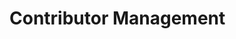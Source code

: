 # Contributor Management

<div class="contributors-grid">
  <!-- Contributors will be loaded dynamically -->
</div>

<style>
.contributors-grid {
    display: grid;
    grid-template-columns: repeat(auto-fill, minmax(300px, 1fr));
    gap: 20px;
    padding: 20px;
    max-width: 1200px;
    margin: 0 auto;
}

.profile-card {
    background: white;
    border: 1px solid #ddd;
    border-radius: 8px;
    overflow: hidden;
    transition: all 0.2s ease;
}

.profile-card:hover {
    box-shadow: 0 4px 8px rgba(0, 0, 0, 0.1);
    transform: translateY(-2px);
}

.profile-header {
    padding: 20px;
    text-align: center;
    background: #f8f9fa;
    border-bottom: 1px solid #ddd;
}

.profile-image {
    width: 100px;
    height: 100px;
    border-radius: 50%;
    object-fit: cover;
    border: 3px solid white;
    box-shadow: 0 2px 4px rgba(0, 0, 0, 0.1);
}

.profile-info {
    padding: 20px;
}

.profile-info h3 {
    margin: 0 0 10px;
    color: #333;
}

.organization {
    color: #666;
    margin: 0 0 15px;
    font-size: 0.9em;
}

.contributions {
    margin: 15px 0;
}

.contributions summary {
    cursor: pointer;
    padding: 8px 0;
}

.contributions-list {
    list-style: none;
    padding: 10px 0;
    margin: 0;
}

.contributions-list li {
    padding: 8px 0;
    border-bottom: 1px solid #eee;
}

.contributions-list li:last-child {
    border-bottom: none;
}

.contributions-list a {
    color: #1a73e8;
    text-decoration: none;
}

.contributions-list a:hover {
    text-decoration: underline;
}

.add-contributor {
    display: flex;
    flex-direction: column;
    align-items: center;
    justify-content: center;
    min-height: 200px;
    cursor: pointer;
    background: #f8f9fa;
    border: 2px dashed #ddd;
}

.add-contributor:hover {
    border-color: #1a73e8;
    background: #f0f7fe;
}

.add-icon {
    color: #1a73e8;
    margin-bottom: 10px;
}

.add-text h3 {
    margin: 0;
    color: #1a73e8;
}

.button {
    display: inline-flex;
    align-items: center;
    gap: 6px;
    padding: 8px 16px;
    border: 1px solid #ddd;
    border-radius: 6px;
    background: white;
    color: #1a73e8;
    cursor: pointer;
    font-size: 14px;
    text-decoration: none;
    transition: all 0.2s;
    margin: 5px 0;
    width: 100%;
    justify-content: center;
}

.button:hover {
    background: #f8f9fa;
    border-color: #1a73e8;
}

.button.primary {
    background: #1a73e8;
    border-color: #1557b0;
    color: white;
}

.button.primary:hover {
    background: #1557b0;
}

.button.danger {
    color: #dc3545;
}

.button.danger:hover {
    background: #dc3545;
    border-color: #dc3545;
    color: white;
}

.checkbox-container {
    display: flex;
    align-items: center;
    gap: 10px;
    cursor: pointer;
}

.checkbox-container input[type="checkbox"] {
    width: 18px;
    height: 18px;
}

/* Modal styles from documents.md */
.modal {
    display: none;
    position: fixed;
    top: 0;
    left: 0;
    width: 100%;
    height: 100%;
    background: rgba(0, 0, 0, 0.5);
    z-index: 1000;
}

.modal-content {
    position: relative;
    background: white;
    margin: 50px auto;
    padding: 0;
    width: 90%;
    max-width: 800px;
    border-radius: 8px;
    box-shadow: 0 4px 6px rgba(0, 0, 0, 0.1);
}

.modal-header {
    display: flex;
    justify-content: space-between;
    align-items: center;
    padding: 16px 20px;
    border-bottom: 1px solid #ddd;
}

.modal-header h2 {
    margin: 0;
    font-size: 1.5em;
    color: #333;
}

.close-button {
    background: none;
    border: none;
    font-size: 24px;
    cursor: pointer;
    color: #666;
}

.modal-body {
    padding: 20px;
    max-height: 70vh;
    overflow-y: auto;
}

.modal-footer {
    padding: 16px 20px;
    border-top: 1px solid #ddd;
    display: flex;
    justify-content: flex-end;
    gap: 10px;
}

.form-group {
    margin-bottom: 20px;
}

.form-group label {
    display: block;
    margin-bottom: 8px;
    color: #333;
    font-weight: 500;
}

.form-group input {
    width: 100%;
    padding: 8px 12px;
    border: 1px solid #ddd;
    border-radius: 4px;
    font-size: 14px;
}

.form-group small {
    display: block;
    margin-top: 4px;
    color: #666;
    font-size: 12px;
}

.document-list {
    margin-top: 20px;
}

.document-item {
    padding: 12px;
    border: 1px solid #ddd;
    border-radius: 6px;
    margin-bottom: 8px;
    background: white;
}

.document-item:hover {
    border-color: #1a73e8;
    box-shadow: 0 2px 4px rgba(0, 0, 0, 0.1);
}

.search-container {
    margin-bottom: 20px;
}

.search-container input {
    width: 100%;
    padding: 8px 12px;
    border: 1px solid #ddd;
    border-radius: 4px;
    font-size: 14px;
}
</style>

<script>
// Authentication check - redirect non-admin users to login
document.addEventListener('DOMContentLoaded', function() {
    const token = localStorage.getItem('token');
    if (!token) {
        window.location.replace('/auth/login.html');
        return;
    }
    
    // Check admin status
    fetch('http://34.82.192.6:8000/api/auth/me', {
        headers: {
            'Authorization': `Bearer ${token}`
        }
    })
    .then(response => {
        if (response.status === 401) {
            window.location.replace('/auth/login.html');
            return null;
        }
        if (!response.ok) {
            throw new Error('Failed to verify user');
        }
        return response.json();
    })
    .then(userData => {
        if (!userData) return;
        if (userData.role !== 'admin') {
            window.location.replace('/index.html');
        }
    })
    .catch(error => {
        console.error('Authentication error:', error);
        window.location.replace('/auth/login.html');
    });
});

// Add these variables at the top of the script section
let allDocuments = [];
let selectedContributions = new Set();

// Function to fetch and display contributors
async function loadContributors() {
    try {
        // Try to fetch from API first
        const apiResponse = await fetch('http://34.82.192.6:8000/api/contributors');
        if (apiResponse.ok) {
            const data = await apiResponse.json();
            displayContributors(data.contributors || []);
            return;
        }
        
        // If API fails, fall back to local JSON
        console.log('API unavailable, falling back to local JSON');
        const jsonResponse = await fetch('../../data/contributors.json');
        if (!jsonResponse.ok) {
            throw new Error('Failed to fetch contributors data from both API and local JSON');
        }
        const data = await jsonResponse.json();
        displayContributors(data.contributors || []);
    } catch (error) {
        console.error('Error loading contributors:', error);
        const grid = document.querySelector('.contributors-grid');
        if (grid) {
            grid.innerHTML = `
                <div class="error-message">
                    <p>Error loading contributors: ${error.message}</p>
                    <button class="button primary" onclick="loadContributors()">Try Again</button>
                </div>
            `;
        }
    }
}

// Function to display contributors with admin controls
function displayContributors(contributors) {
    const grid = document.querySelector('.contributors-grid');
    if (!grid) return;

    const contributorCards = contributors.map(contributor => `
        <div class="profile-card" data-contributor-id="${contributor.id}">
            <div class="profile-header">
                <img class="profile-image" src="${contributor.image || 'https://ui-avatars.com/api/?name=' + encodeURIComponent(contributor.name)}" alt="${contributor.name}" onerror="this.src='https://ui-avatars.com/api/?name=${encodeURIComponent(contributor.name)}'">
            </div>
            <div class="profile-info">
                <h3>${contributor.name}</h3>
                <p class="organization">${contributor.organization}</p>
                <a href="${contributor.linkedin}" target="_blank" class="button">
                    <svg xmlns="http://www.w3.org/2000/svg" width="18" height="18" viewBox="0 0 24 24" fill="currentColor">
                        <path d="M19 0h-14c-2.761 0-5 2.239-5 5v14c0 2.761 2.239 5 5 5h14c2.762 0 5-2.239 5-5v-14c0-2.761-2.238-5-5-5zm-11 19h-3v-11h3v11zm-1.5-12.268c-.966 0-1.75-.79-1.75-1.764s.784-1.764 1.75-1.764 1.75.79 1.75 1.764-.783 1.764-1.75 1.764zm13.5 12.268h-3v-5.604c0-3.368-4-3.113-4 0v5.604h-3v-11h3v1.765c1.396-2.586 7-2.777 7 2.476v6.759z"/>
                    </svg>
                    LinkedIn
                </a>
                <details class="contributions">
                    <summary class="button primary">
                        <svg xmlns="http://www.w3.org/2000/svg" width="18" height="18" viewBox="0 0 24 24" fill="none" stroke="currentColor" stroke-width="2">
                            <path d="M12 2L2 7l10 5 10-5-10-5zM2 17l10 5 10-5M2 12l10 5 10-5"/>
                        </svg>
                        Contributions
                    </summary>
                    <ul class="contributions-list"></ul>
                </details>
                <button class="button" onclick="openContributorModal('${contributor.id}')">
                    <svg xmlns="http://www.w3.org/2000/svg" width="18" height="18" viewBox="0 0 24 24" fill="none" stroke="currentColor" stroke-width="2">
                        <path d="M17 3a2.85 2.83 0 1 1 4 4L7.5 20.5 2 22l1.5-5.5L17 3z"/>
                    </svg>
                    Edit Info
                </button>
                <button class="button" onclick="openContributionModal('${contributor.id}')">
                    <svg xmlns="http://www.w3.org/2000/svg" width="18" height="18" viewBox="0 0 24 24" fill="none" stroke="currentColor" stroke-width="2">
                        <path d="M20 14.66V20a2 2 0 0 1-2 2H4a2 2 0 0 1-2-2V6a2 2 0 0 1 2-2h5.34"/>
                        <polygon points="18 2 22 6 12 16 8 16 8 12 18 2"/>
                    </svg>
                    Edit Contributions
                </button>
                <button class="button danger" onclick="deleteContributor('${contributor.id}')">
                    <svg xmlns="http://www.w3.org/2000/svg" width="18" height="18" viewBox="0 0 24 24" fill="none" stroke="currentColor" stroke-width="2">
                        <path d="M3 6h18"/>
                        <path d="M19 6v14a2 2 0 0 1-2 2H7a2 2 0 0 1-2-2V6m3 0V4a2 2 0 0 1 2-2h4a2 2 0 0 1 2 2v2"/>
                    </svg>
                    Delete
                </button>
            </div>
        </div>
    `).join('');

    const addNewCard = `
        <div class="profile-card add-contributor" onclick="openContributorModal()">
            <div class="add-icon">
                <svg xmlns="http://www.w3.org/2000/svg" width="48" height="48" viewBox="0 0 24 24" fill="none" stroke="currentColor" stroke-width="2">
                    <line x1="12" y1="5" x2="12" y2="19"></line>
                    <line x1="5" y1="12" x2="19" y2="12"></line>
                </svg>
            </div>
            <div class="add-text">
                <h3>Add New Contributor</h3>
            </div>
        </div>
    `;

    grid.innerHTML = contributorCards + addNewCard;

    // Load contributions for each contributor
    contributors.forEach(contributor => {
        loadContributorContributions(contributor.id);
    });
}

// Function to load contributor contributions
async function loadContributorContributions(contributorId) {
    try {
        const token = localStorage.getItem('token');
        if (!token) {
            console.error('No authentication token found');
            return;
        }
        
        const response = await fetch(`http://34.82.192.6:8000/api/contributors/${contributorId}`, {
            headers: {
                'Authorization': `Bearer ${token}`,
                'Accept': 'application/json'
            }
        });
        
        if (response.status === 401) {
            console.error('Authentication expired');
            return;
        }
        
        if (!response.ok) {
            throw new Error('Failed to fetch contributor data');
        }
        
        const data = await response.json();
        updateContributorContributions(contributorId, data.contributions || []);
    } catch (error) {
        console.error('Error loading contributions:', error);
    }
}

// Function to update contributor contributions display
function updateContributorContributions(contributorId, contributions) {
    console.log(`Updating UI for contributor ${contributorId} with contributions:`, contributions);
    
    const contributionsEl = document.querySelector(`[data-contributor-id="${contributorId}"] .contributions-list`);
    if (!contributionsEl) {
        console.error(`Cannot find contributions list element for contributor ${contributorId}`);
        return;
    }

    if (!contributions || contributions.length === 0) {
        contributionsEl.innerHTML = '<li>No contributions yet</li>';
        return;
    }

    const contributionsList = contributions.map(doc => {
        return `<li><a href="../../markdowns/${encodeURIComponent(doc.title)}/">${doc.title}</a></li>`;
    }).join('');
    
    contributionsEl.innerHTML = contributionsList;
    console.log('UI updated with contributions');
}

// Function to toggle contributions visibility
function toggleContributions(contributorId) {
    const card = document.querySelector(`[data-contributor-id="${contributorId}"]`);
    const container = card.querySelector('.contributions-container');
    const isVisible = container.style.display === 'block';
    container.style.display = isVisible ? 'none' : 'block';
}

// Function to close any modal
function closeModal(modalId) {
    const modal = document.getElementById(modalId);
    if (modal) {
        modal.style.display = 'none';
    }
}

// Add event listeners to close modals when clicking outside
window.onclick = function(event) {
    if (event.target.classList.contains('modal')) {
        event.target.style.display = 'none';
    }
}

// Function to open contributor modal for editing or creating
function openContributorModal(contributorId = null) {
    const modal = document.getElementById('contributorModal');
    const form = document.getElementById('contributorForm');
    const title = modal.querySelector('.modal-header h2');

    // Reset form
    form.reset();
    
    if (contributorId) {
        title.textContent = 'Edit Contributor';
        // Fetch current contributor data
        fetch(`http://34.82.192.6:8000/api/contributors/${contributorId}`)
            .then(response => response.json())
            .then(data => {
                form.elements.name.value = data.name;
                form.elements.organization.value = data.organization;
                form.elements.linkedin.value = data.linkedin || '';
                form.elements.image.value = data.image || '';
                form.dataset.contributorId = contributorId;
            })
            .catch(error => {
                console.error('Error loading contributor:', error);
                alert('Failed to load contributor data');
            });
    } else {
        title.textContent = 'Add New Contributor';
        delete form.dataset.contributorId;
    }

    modal.style.display = 'block';
}

// Function to save contributor
async function saveContributor(event) {
    event.preventDefault();
    const form = event.target;
    const contributorId = form.dataset.contributorId;
    const isNewContributor = !contributorId;

    const contributorData = {
        name: form.elements.name.value,
        organization: form.elements.organization.value,
        linkedin: form.elements.linkedin.value,
        image: form.elements.image.value
    };

    if (isNewContributor) {
        // Generate ID from name (lowercase, replace spaces with hyphens)
        contributorData.id = contributorData.name.toLowerCase().replace(/\s+/g, '-');
    }

    try {
        const response = await fetch(`http://34.82.192.6:8000/api/contributors${isNewContributor ? '' : '/' + contributorId}`, {
            method: isNewContributor ? 'POST' : 'PUT',
            headers: {
                'Content-Type': 'application/json',
            },
            body: JSON.stringify(contributorData)
        });

        if (!response.ok) {
            throw new Error('Failed to save contributor');
        }

        // Close modal and refresh list
        closeModal('contributorModal');
        loadContributors();
        
        // Show success message
        alert(isNewContributor ? 'Contributor added successfully!' : 'Contributor updated successfully!');
    } catch (error) {
        console.error('Error saving contributor:', error);
        alert('Failed to save contributor. Please try again.');
    }
}

// Function to delete contributor
async function deleteContributor(contributorId) {
    if (!confirm('Are you sure you want to delete this contributor? This action cannot be undone.')) {
        return;
    }

    try {
        const response = await fetch(`http://34.82.192.6:8000/api/contributors/${contributorId}`, {
            method: 'DELETE'
        });

        if (!response.ok) {
            throw new Error('Failed to delete contributor');
        }

        // Refresh list
        loadContributors();
        
        // Show success message
        alert('Contributor deleted successfully!');
    } catch (error) {
        console.error('Error deleting contributor:', error);
        alert('Failed to delete contributor. Please try again.');
    }
}

// Add these functions before the openContributionModal function
function filterContributionDocuments() {
    const searchInput = document.getElementById('contributionSearch');
    if (!searchInput) return;
    
    const searchTerm = searchInput.value.toLowerCase();
    const filteredDocs = allDocuments.filter(doc => 
        doc.title.toLowerCase().includes(searchTerm)
    );
    
    displayContributionDocuments(filteredDocs);
}

function handleContributionSelection(event) {
    const title = event.target.value;
    if (event.target.checked) {
        selectedContributions.add(title);
    } else {
        selectedContributions.delete(title);
    }
}

// Update the openContributionModal function
async function openContributionModal(contributorId) {
    const modal = document.getElementById('contributionModal');
    modal.dataset.contributorId = contributorId;
    
    try {
        // Get authentication token
        const token = localStorage.getItem('token');
        if (!token) {
            throw new Error('Authentication token not found. Please log in again.');
        }
        
        // Fetch documents
        const apiUrl = 'http://34.82.192.6:8000/api/documents';
        console.log('Fetching documents from:', apiUrl);
        
        const response = await fetch(apiUrl, {
            method: 'GET',
            headers: {
                'Authorization': `Bearer ${token}`,
                'Accept': 'application/json'
            }
        });
        
        console.log('Documents response status:', response.status);
        
        if (response.status === 401) {
            throw new Error('Authentication expired. Please log in again.');
        }
        
        if (!response.ok) {
            throw new Error('Failed to fetch documents');
        }
        
        const data = await response.json();
        console.log('Documents data:', data);
        
        if (!data || !Array.isArray(data.documents)) {
            throw new Error('Invalid data format received from API');
        }
        
        // Store all documents globally
        allDocuments = data.documents;
        
        // Get current contributor data to know which documents are selected
        const contributorResponse = await fetch(`http://34.82.192.6:8000/api/contributors/${contributorId}`, {
            headers: {
                'Authorization': `Bearer ${token}`,
                'Accept': 'application/json'
            }
        });
        
        if (contributorResponse.status === 401) {
            throw new Error('Authentication expired. Please log in again.');
        }
        
        if (!contributorResponse.ok) {
            throw new Error('Failed to fetch contributor data');
        }
        
        const contributor = await contributorResponse.json();
        
        // Reset and set selected documents
        selectedContributions.clear();
        if (contributor.contributions) {
            contributor.contributions.forEach(doc => selectedContributions.add(doc.title));
        }
        
        // Display documents with selections
        displayContributionDocuments(allDocuments);
        
        // Show the modal
        modal.style.display = 'block';
    } catch (error) {
        console.error('Error opening contribution modal:', error);
        alert('Failed to load documents. Please try again. Error: ' + error.message);
    }
}

// Update the displayContributionDocuments function
function displayContributionDocuments(documents) {
    const documentList = document.getElementById('contributionDocumentList');
    if (!documentList) {
        console.error('Document list container not found');
        return;
    }

    if (!documents || documents.length === 0) {
        documentList.innerHTML = '<div class="no-documents">No documents found.</div>';
        return;
    }

    const html = documents
        .sort((a, b) => a.title.localeCompare(b.title))
        .map(doc => `
            <div class="document-item">
                <label class="checkbox-container">
                    <input type="checkbox" 
                           value="${doc.title}" 
                           ${selectedContributions.has(doc.title) ? 'checked' : ''}
                           onchange="handleContributionSelection(event)">
                    <div class="document-info">
                        <span class="document-title">${doc.title}</span>
                    </div>
                </label>
            </div>
        `).join('');

    documentList.innerHTML = html;
    console.log('Documents displayed:', documents.length);
}

// Helper function to fetch documents
async function fetchDocuments() {
    try {
        const token = localStorage.getItem('token');
        if (!token) {
            console.error('No authentication token found');
            return [];
        }
        
        const response = await fetch('http://34.82.192.6:8000/api/documents', {
            headers: {
                'Authorization': `Bearer ${token}`,
                'Accept': 'application/json'
            }
        });
        
        if (response.status === 401) {
            console.error('Authentication expired');
            return [];
        }
        
        if (!response.ok) {
            throw new Error('Failed to fetch documents');
        }
        
        const data = await response.json();
        return data.documents || [];
    } catch (error) {
        console.error('Error fetching documents:', error);
        return [];
    }
}

// Function to save contributions
async function saveContributions() {
    const modal = document.getElementById('contributionModal');
    const contributorId = modal.dataset.contributorId;
    
    if (!contributorId) {
        console.error('No contributor ID found');
        alert('Error: Could not identify the contributor');
        return;
    }

    // Get authentication token
    const token = localStorage.getItem('token');
    if (!token) {
        alert('Authentication token not found. Please log in again.');
        window.location.replace('/auth/login.html');
        return;
    }

    // Get selected documents
    const selectedDocs = Array.from(document.querySelectorAll('#contributionDocumentList input[type="checkbox"]:checked'))
        .map(checkbox => ({
            title: checkbox.value,
            path: `markdowns/${checkbox.value}.md`
        }));

    console.log('Saving contributions:', {
        contributorId,
        selectedDocsCount: selectedDocs.length,
        selectedDocs
    });

    try {
        // Use the direct admin endpoint for most reliable update
        console.log('Using admin direct file update endpoint');
        const adminUpdateResponse = await fetch('http://34.82.192.6:8000/api/admin/updateContributors', {
            method: 'POST',
            headers: {
                'Authorization': `Bearer ${token}`,
                'Content-Type': 'application/json',
                'Accept': 'application/json'
            },
            body: JSON.stringify({
                contributorId: contributorId,
                contributions: selectedDocs
            })
        });
        
        if (!adminUpdateResponse.ok) {
            const errorText = await adminUpdateResponse.text();
            throw new Error(`Admin update failed: ${adminUpdateResponse.status} - ${errorText}`);
        }
        
        const responseData = await adminUpdateResponse.json();
        console.log('Admin update response:', responseData);
        
        // Update the UI to reflect the changes
        updateContributorContributions(contributorId, selectedDocs);
        
        // Close the modal
        closeModal('contributionModal');
        
        // Show success message
        alert('Contributions updated successfully!');
    } catch (error) {
        console.error('Error saving contributions:', error);
        
        // Provide a clear error message with the manual workaround
        alert(`
Server update failed: ${error.message}

For a temporary workaround, please:
1. Contact the administrator
2. Ask them to manually update the contributions for ${contributorId}
3. Provide this data:
${JSON.stringify(selectedDocs, null, 2)}
        `);
        
        // Update the UI anyway so the user sees their changes
        updateContributorContributions(contributorId, selectedDocs);
        closeModal('contributionModal');
    }
}

// Initialize document loading
document.addEventListener('DOMContentLoaded', async () => {
    console.log('Contributor management page loaded');
    // Initial contributors fetch
    await loadContributors();
    
    // Initial documents fetch
    const documents = await fetchDocuments();
    if (documents) {
        allDocuments = documents;
    }
    
    // Add event listener for the refresh button
    const refreshButton = document.querySelector('.refresh-button');
    if (refreshButton) {
        refreshButton.addEventListener('click', handleRefresh);
    }
});

// Simple refresh function
function handleRefresh() {
    loadContributors();
}
</script>

<!-- Contribution Modal -->
<div id="contributionModal" class="modal">
    <div class="modal-content">
        <div class="modal-header">
            <h2>Edit Contributions</h2>
            <button class="close-button" onclick="closeModal('contributionModal')">&times;</button>
        </div>
        <div class="modal-body">
            <div class="search-container">
                <input type="text" id="contributionSearch" placeholder="Search documents..." onkeyup="filterContributionDocuments()">
            </div>
            <div id="contributionDocumentList" class="document-list">
                <!-- Documents will be loaded here -->
            </div>
        </div>
        <div class="modal-footer">
            <button class="button" onclick="closeModal('contributionModal')">Cancel</button>
            <button class="button primary" onclick="saveContributions()">Save Changes</button>
        </div>
    </div>
</div>

<!-- Contributor Modal -->
<div id="contributorModal" class="modal">
    <div class="modal-content">
        <div class="modal-header">
            <h2>Add New Contributor</h2>
            <button class="close-button" onclick="closeModal('contributorModal')">&times;</button>
        </div>
        <div class="modal-body">
            <form id="contributorForm" onsubmit="saveContributor(event)">
                <div class="form-group">
                    <label for="name">Name *</label>
                    <input type="text" id="name" name="name" required>
                </div>
                <div class="form-group">
                    <label for="organization">Organization *</label>
                    <input type="text" id="organization" name="organization" required>
                </div>
                <div class="form-group">
                    <label for="linkedin">LinkedIn URL</label>
                    <input type="url" id="linkedin" name="linkedin">
                </div>
                <div class="form-group">
                    <label for="image">Profile Image URL</label>
                    <input type="url" id="image" name="image">
                    <small>Leave empty to use auto-generated avatar</small>
                </div>
                <div class="modal-footer">
                    <button type="button" class="button" onclick="closeModal('contributorModal')">Cancel</button>
                    <button type="submit" class="button primary">Save</button>
                </div>
            </form>
        </div>
    </div>
</div>

<script src="https://cdn.jsdelivr.net/npm/@babel/polyfill@7.12.1/dist/polyfill.min.js"></script> 